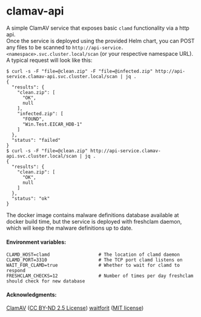 # clamav-api
A simple ClamAV service that exposes basic `clamd` functionality via a http api.  
Once the service is deployed using the provided Helm chart, you can POST any files to be scanned to `http://api-service.<namespace>.svc.cluster.local/scan` (or your respective namespace URL). A typical request will look like this:
```
$ curl -s -F "file=@clean.zip" -F "file=@infected.zip" http://api-service.clamav-api.svc.cluster.local/scan | jq .
{
  "results": {
    "clean.zip": [
      "OK",
      null
    ],
    "infected.zip": [
      "FOUND",
      "Win.Test.EICAR_HDB-1"
    ]
  },
  "status": "failed"
}
$ curl -s -F "file=@clean.zip" http://api-service.clamav-api.svc.cluster.local/scan | jq .
{
  "results": {
    "clean.zip": [
      "OK",
      null
    ]
  },
  "status": "ok"
}
```
The docker image contains malware definitions database available at docker build time, but the service is deployed with freshclam daemon, which will keep the malware definitions up to date.


#### Environment variables:
```
CLAMD_HOST=clamd                  # The location of clamd daemon
CLAMD_PORT=3310                   # The TCP port clamd listens on
WAIT_FOR_CLAMD=true               # Whether to wait for clamd to respond
FRESHCLAM_CHECKS=12               # Number of times per day freshclam should check for new database
```

#### Acknowledgments:
[ClamAV](https://www.clamav.net/) ([CC BY-ND 2.5 License](https://creativecommons.org/licenses/by-nd/2.5/))
[waitforit](https://github.com/maxcnunes/waitforit/blob/master/LICENSE.txt) ([MIT license](https://github.com/maxcnunes/waitforit/blob/master/LICENSE.txt))
